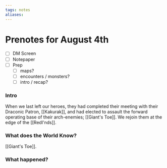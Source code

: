 ```yaml
---
tags: notes
aliases:
---
```


# Prenotes for August 4th
- [ ] DM Screen
- [ ] Notepaper
- [ ] Prep
	- [ ] maps?
	- [ ] encounters / monsters?
	- [ ] intro / recap?

### Intro
When we last left our heroes, they had completed their meeting with their Draconic Patron, [[Kakurak]], and had elected to assault the forward operating base of their arch-enemies; [[Giant's Toe]]. We rejoin them at the edge of the [[Redl'nds]].


### What does the World Know?
[[Giant's Toe]].

### What happened?